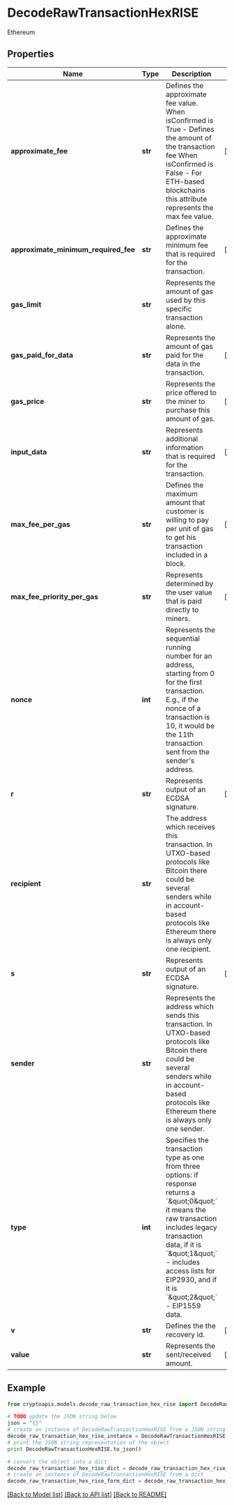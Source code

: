 # DecodeRawTransactionHexRISE

Ethereum

## Properties
Name | Type | Description | Notes
------------ | ------------- | ------------- | -------------
**approximate_fee** | **str** | Defines the approximate fee value. When isConfirmed is True - Defines the amount of the transaction fee When isConfirmed is False - For ETH-based blockchains this attribute represents the max fee value. | [optional] 
**approximate_minimum_required_fee** | **str** | Defines the approximate minimum fee that is required for the transaction. | [optional] 
**gas_limit** | **str** | Represents the amount of gas used by this specific transaction alone. | 
**gas_paid_for_data** | **str** | Represents the amount of gas paid for the data in the transaction. | [optional] 
**gas_price** | **str** | Represents the price offered to the miner to purchase this amount of gas. | [optional] 
**input_data** | **str** | Represents additional information that is required for the transaction. | [optional] 
**max_fee_per_gas** | **str** | Defines the maximum amount that customer is willing to pay per unit of gas to get his transaction included in a block. | [optional] 
**max_fee_priority_per_gas** | **str** | Represents determined by the user value that is paid directly to miners. | [optional] 
**nonce** | **int** | Represents the sequential running number for an address, starting from 0 for the first transaction. E.g., if the nonce of a transaction is 10, it would be the 11th transaction sent from the sender&#39;s address. | 
**r** | **str** | Represents output of an ECDSA signature. | [optional] 
**recipient** | **str** | The address which receives this transaction. In UTXO-based protocols like Bitcoin there could be several senders while in account-based protocols like Ethereum there is always only one recipient. | 
**s** | **str** | Represents output of an ECDSA signature. | [optional] 
**sender** | **str** | Represents the address which sends this transaction. In UTXO-based protocols like Bitcoin there could be several senders while in account-based protocols like Ethereum there is always only one sender. | 
**type** | **int** | Specifies the transaction type as one from three options: if response returns a &#x60;\&quot;0\&quot;&#x60; it means the raw transaction includes legacy transaction data, if it is &#x60;\&quot;1\&quot;&#x60; - includes access lists for EIP2930, and if it is &#x60;\&quot;2\&quot;&#x60; - EIP1559 data. | 
**v** | **str** | Defines the the recovery id. | [optional] 
**value** | **str** | Represents the sent/received amount. | [optional] 

## Example

```python
from cryptoapis.models.decode_raw_transaction_hex_rise import DecodeRawTransactionHexRISE

# TODO update the JSON string below
json = "{}"
# create an instance of DecodeRawTransactionHexRISE from a JSON string
decode_raw_transaction_hex_rise_instance = DecodeRawTransactionHexRISE.from_json(json)
# print the JSON string representation of the object
print DecodeRawTransactionHexRISE.to_json()

# convert the object into a dict
decode_raw_transaction_hex_rise_dict = decode_raw_transaction_hex_rise_instance.to_dict()
# create an instance of DecodeRawTransactionHexRISE from a dict
decode_raw_transaction_hex_rise_form_dict = decode_raw_transaction_hex_rise.from_dict(decode_raw_transaction_hex_rise_dict)
```
[[Back to Model list]](../README.md#documentation-for-models) [[Back to API list]](../README.md#documentation-for-api-endpoints) [[Back to README]](../README.md)


